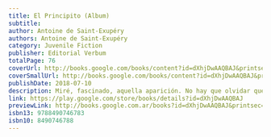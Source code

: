 ```yaml
---
title: El Principito (Album)
subtitle: 
author: Antoine de Saint-Exupéry
authors: Antoine de Saint-Exupéry
category: Juvenile Fiction
publisher: Editorial Verbum
totalPage: 76
coverUrl: http://books.google.com/books/content?id=dXhjDwAAQBAJ&printsec=frontcover&img=1&zoom=1&edge=curl&source=gbs_api
coverSmallUrl: http://books.google.com/books/content?id=dXhjDwAAQBAJ&printsec=frontcover&img=1&zoom=5&edge=curl&source=gbs_api
publishDate: 2018-07-10
description: Miré, fascinado, aquella aparición. No hay que olvidar que me encontraba a unas mil millas de distancia del lugar habitado más próximo y el muchachito no parecía ni perdido, ni muerto de cansancio, de hambre, de sed o de miedo. No tenía la apariencia de un niño perdido en el desierto a mil millas de distancia del lugar habitado más próximo…
link: https://play.google.com/store/books/details?id=dXhjDwAAQBAJ
previewLink: http://books.google.com.ar/books?id=dXhjDwAAQBAJ&printsec=frontcover&dq=El+principito&hl=&as_pt=BOOKS&cd=1&source=gbs_api
isbn13: 9788490746783
isbn10: 8490746788
---
```

